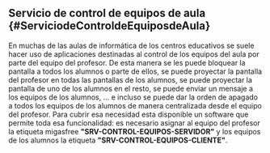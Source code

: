 ## **Servicio de control de equipos de aula** {#ServiciodeControldeEquiposdeAula}

En muchas de las aulas de informática de los centros educativos se suele hacer uso de aplicaciones destinadas al control de los equipos del aula por parte del equipo del profesor.  De esta manera se les puede bloquear la pantalla a todos los alumnos o parte de ellos, se puede proyectar la pantalla del profesor en todas las pantallas de los alumnos, se puede proyectar la pantalla de uno de los alumnos en el resto, se puede enviar un mensaje a los equipos de los alumnos, ... e incluso se puede dar la orden de apagado a todos los equipos de los alumnos de manera centralizada desde el equipo del profesor.  Para cubrir esa necesidad esta disponible un software que permite toda esa funcionalidad: es necesario asignar al equipo del profesor la etiqueta migasfree **"SRV-CONTROL-EQUIPOS-SERVIDOR"** y los equipos de los alumnos la etiqueta **"SRV-CONTROL-EQUIPOS-CLIENTE"**.

